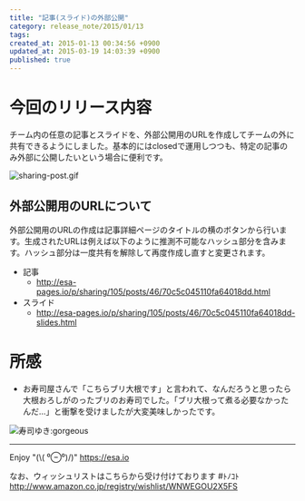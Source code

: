 ```yaml
---
title: "記事(スライド)の外部公開"
category: release_note/2015/01/13
tags: 
created_at: 2015-01-13 00:34:56 +0900
updated_at: 2015-03-19 14:03:39 +0900
published: true
---
```


# 今回のリリース内容

チーム内の任意の記事とスライドを、外部公開用のURLを作成してチームの外に共有できるようにしました。基本的にはclosedで運用しつつも、特定の記事のみ外部に公開したいという場合に便利です。

![sharing-post.gif](https://img.esa.io/uploads/production/pictures/105/2885/image/ad49f4e280c20b3a2e9c49f5c057056a.gif)

## 外部公開用のURLについて

外部公開用のURLの作成は記事詳細ページのタイトルの横のボタンから行います。生成されたURLは例えば以下のように推測不可能なハッシュ部分を含みます。ハッシュ部分は一度共有を解除して再度作成し直すと変更されます。

- 記事
    - http://esa-pages.io/p/sharing/105/posts/46/70c5c045110fa64018dd.html 
- スライド
    - http://esa-pages.io/p/sharing/105/posts/46/70c5c045110fa64018dd-slides.html 

# 所感

- お寿司屋さんで「こちらブリ大根です」と言われて、なんだろうと思ったら大根おろしがのったブリのお寿司でした。「ブリ大根って煮る必要なかったんだ...」と衝撃を受けましたが大変美味しかったです。

![寿司ゆき:gorgeous](https://d1zd1v0cxnbx2w.cloudfront.net/images/sets/sushiyuki/45.png) 

---
Enjoy "(\\( ⁰⊖⁰)/)"
https://esa.io

なお、ウィッシュリストはこちらから受け付けております #ﾄﾉｺﾄ
http://www.amazon.co.jp/registry/wishlist/WNWEGOU2X5FS
